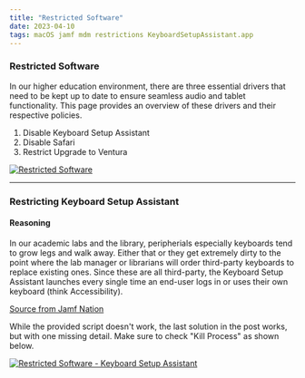 ```yaml
---
title: "Restricted Software"
date: 2023-04-10
tags: macOS jamf mdm restrictions KeyboardSetupAssistant.app
---
```


### Restricted Software

In our higher education environment, there are three essential drivers that need to be kept up to date to ensure seamless audio and tablet functionality. This page provides an overview of these drivers and their respective policies.

1. Disable Keyboard Setup Assistant
2. Disable Safari
3. Restrict Upgrade to Ventura

[![Restricted Software](/jaysinghdevs/images/restricted_software.png)](https://gsinghjay.github.io/jaysinghdevs/images/restricted_software.png)


---



### Restricting Keyboard Setup Assistant
#### Reasoning

In our academic labs and the library, peripherials especially keyboards tend to grow legs and walk away. Either that or they get extremely dirty to the point where the lab manager or librarians will order third-party keyboards to replace existing ones. Since these are all third-party, the Keyboard Setup Assistant launches every single time an end-user logs in or uses their own keyboard (think Accessibility). 

[Source from Jamf Nation](https://community.jamf.com/t5/jamf-pro/disabling-suppressing-keyboard-setup-assistant-in-sierra/m-p/202741/highlight/true#M191463)

While the provided script doesn't work, the last solution in the post works, but with one missing detail. Make sure to check "Kill Process" as shown below.

[![Restricted Software - Keyboard Setup Assistant](/jaysinghdevs/images/restricted_software_kbsa.png)](https://gsinghjay.github.io/jaysinghdevs/images/restricted_software_kbsa.png)
